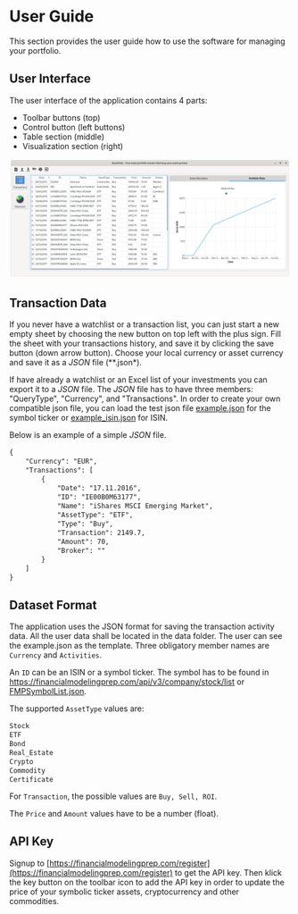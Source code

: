 # User Guide

This section provides the user guide how to use the software for managing your portfolio.

## User Interface

The user interface of the application contains 4 parts:

* Toolbar buttons (top)
* Control button (left buttons)
* Table section (middle)
* Visualization section (right)

![UI][roi]


## Transaction Data

If you never have a watchlist or a transaction list, you can just start a new empty sheet by choosing the new button on top left with the plus sign. Fill the sheet with your transactions history, and save it by clicking the save button (down arrow button). Choose your local currency or asset currency and save it as a *JSON* file (**.json*).


If have already a watchlist or an Excel list of your investments you can export it to a *JSON* file. The *JSON* file has to have three members: "QueryType", "Currency", and "Transactions". In order to create your own compatible json file, you can load the test json file [example.json](../data/example.json) for the symbol ticker or [example_isin.json](../data/example_isin.json) for ISIN.

Below is an example of a simple *JSON* file.

```
{
    "Currency": "EUR",
    "Transactions": [
        {
            "Date": "17.11.2016",
            "ID": "IE00B0M63177",
            "Name": "iShares MSCI Emerging Market",
            "AssetType": "ETF",
            "Type": "Buy",
            "Transaction": 2149.7,
            "Amount": 70,
            "Broker": ""
        }
    ]
}
```

## Dataset Format

The application uses the JSON format for saving the transaction activity data. All the user data shall be located in the data folder. The user can see the example.json as the template. Three obligatory member names are `Currency` and `Activities`.

An `ID` can be an ISIN or a symbol ticker. The symbol has to be found in https://financialmodelingprep.com/api/v3/company/stock/list or [FMPSymbolList.json](../data/FMPSymbolList.json).

The supported `AssetType` values are:

```
Stock
ETF
Bond
Real_Estate
Crypto
Commodity
Certificate
```

For `Transaction`, the possible values are `Buy, Sell, ROI`. 

The `Price` and `Amount` values have to be a number (float).

## API Key

Signup to [https://financialmodelingprep.com/register](https://financialmodelingprep.com/register) to get the API key. Then klick the key button on the toolbar icon to add the API key in order to update the price of your symbolic ticker assets, cryptocurrency and other commodities.


[roi]: imgs/roi.png "Screenshot of the accumulated RoI plot"
